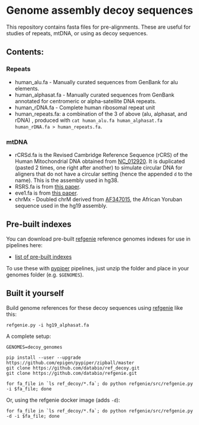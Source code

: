 # Genome assembly decoy sequences

This repository contains fasta files for pre-alignments. These are useful for studies of repeats, mtDNA, or using as decoy sequences.

## Contents:

### Repeats

* human_alu.fa - Manually curated sequences from GenBank for alu elements.
* human_alphasat.fa - Manually curated sequences from GenBank annotated for centromeric or alpha-satellite DNA repeats.
* human_rDNA.fa - Complete human ribosomal repeat unit
* human_repeats.fa: a combination of the 3 of above (alu, alphasat, and rDNA) , produced with `cat human_alu.fa human_alphasat.fa human_rDNA.fa > human_repeats.fa`.

### mtDNA

* rCRSd.fa is the Revised Cambridge Reference Sequence (rCRS) of the Human Mitochondrial DNA obtained from [NC_012920](http://www.ncbi.nlm.nih.gov/nuccore/251831106). It is duplicated (pasted 2 times, one right after another) to simulate circular DNA for aligners that do not have a circular setting (hence the appended `d` to the name). This is the assembly used in hg38.
* RSRS.fa is from [this paper](http://dx.doi.org/10.1016/j.ajhg.2012.03.002).
* eve1.fa is from [this paper](http://dx.doi.org/10.1093/nar/gkm207).
* chrMx - Doubled chrM derived from [AF347015](http://www.ncbi.nlm.nih.gov/nuccore/13273284), the African Yoruban sequence used in the hg19 assembly.

## Pre-built indexes

You can download pre-built [refgenie](http://www.github.com/databio/refgenie) reference genomes indexes for use in pipelines here:

* [list of pre-built indexes](http://cloud.databio.org/refgenomes/)

To use these with [pypiper](http://www.databio.org/pypiper) pipelines, just unzip the folder and place in your genomes folder (e.g. `$GENOMES`).

## Built it yourself

Build genome references for these decoy sequences using [refgenie](http://github.com/databio/refgenie) like this:

```
refgenie.py -i hg19_alphasat.fa
```

A complete setup:

```
GENOMES=decoy_genomes

pip install --user --upgrade https://github.com/epigen/pypiper/zipball/master
git clone https://github.com/databio/ref_decoy.git
git clone https://github.com/databio/refgenie.git

for fa_file in `ls ref_decoy/*.fa`; do python refgenie/src/refgenie.py -i $fa_file; done
```

Or, using the refgenie docker image (adds `-d`):

```
for fa_file in `ls ref_decoy/*.fa`; do python refgenie/src/refgenie.py -d -i $fa_file; done
```

